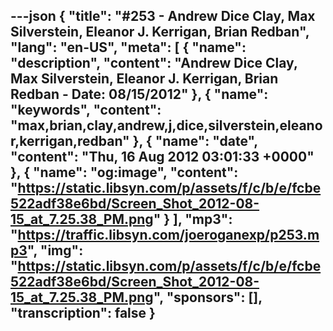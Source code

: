 ---json
{
  "title": "#253 - Andrew Dice Clay, Max Silverstein, Eleanor J. Kerrigan, Brian Redban",
  "lang": "en-US",
  "meta": [
    {
      "name": "description",
      "content": "Andrew Dice Clay, Max Silverstein, Eleanor J. Kerrigan, Brian Redban - Date: 08/15/2012"
    },
    {
      "name": "keywords",
      "content": "max,brian,clay,andrew,j,dice,silverstein,eleanor,kerrigan,redban"
    },
    {
      "name": "date",
      "content": "Thu, 16 Aug 2012 03:01:33 +0000"
    },
    {
      "name": "og:image",
      "content": "https://static.libsyn.com/p/assets/f/c/b/e/fcbe522adf38e6bd/Screen_Shot_2012-08-15_at_7.25.38_PM.png"
    }
  ],
  "mp3": "https://traffic.libsyn.com/joeroganexp/p253.mp3",
  "img": "https://static.libsyn.com/p/assets/f/c/b/e/fcbe522adf38e6bd/Screen_Shot_2012-08-15_at_7.25.38_PM.png",
  "sponsors": [],
  "transcription": false
}
---
<episode-header />

<timemark seconds="0" />

<transcribe-call-to-action />

<episode-footer />